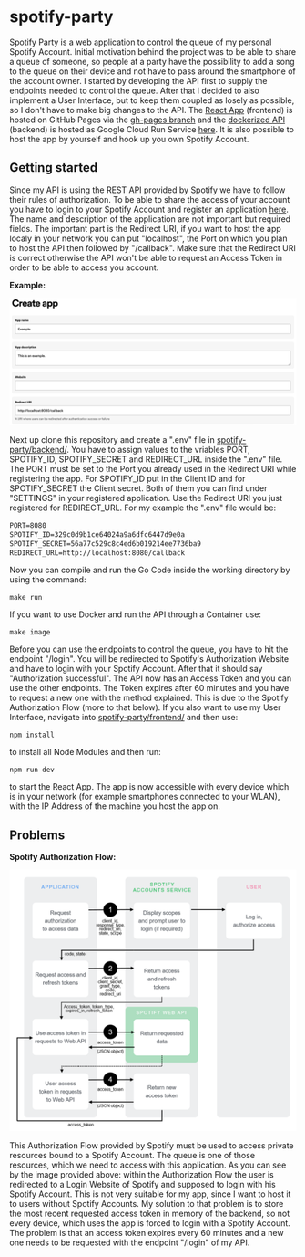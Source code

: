# spotify-party

Spotify Party is a web application to control the queue of my personal Spotify Account. Initial motivation behind the project was to be able to share
a queue of someone, so people at a party have the possibility to add a song to the queue on their device and not have to pass around the smartphone of the
account owner. I started by developing the API first to supply the endpoints needed to control the queue. After that I decided to also implement a User
Interface, but to keep them coupled as losely as possible, so I don't have to make big changes to the API. The [React App](https://github.com/kfc-manager/spotify-party/tree/main/frontend)
(frontend) is hosted on GitHub Pages via the [gh-pages branch](https://github.com/kfc-manager/spotify-party/tree/gh-pages)
and the [dockerized API](https://github.com/kfc-manager/spotify-party/tree/main/backend) (backend) is hosted as Google Cloud Run Service [here](https://spotify-party-zty7jo4vkq-ey.a.run.app).
It is also possible to host the app by yourself and hook up you own Spotify Account.

## Getting started

Since my API is using the REST API provided by Spotify we have to follow their rules of authorization. To be able to share the access of your account you have
to login to your Spotify Account and register an application [here](https://developer.spotify.com/dashboard/create). The name and description of the application
are not important but required fields. The important part is the Redirect URI, if you want to host the app localy in your network you can put "localhost",
the Port on which you plan to host the API then followed by "/callback". Make sure that the Redirect URI is correct otherwise the API won't be able to request
an Access Token in order to be able to access you account.

**Example:**

![alt text](https://github.com/kfc-manager/spotify-party/blob/main/register-app.png?raw=true)

Next up clone this repository and create a ".env" file in [spotify-party/backend/](https://github.com/kfc-manager/spotify-party/tree/main/backend). You have
to assign values to the vriables PORT, SPOTIFY_ID, SPOTIFY_SECRET and REDIRECT_URL inside the ".env" file. The PORT must be set to the Port you already used in the
Redirect URI while registering the app. For SPOTIFY_ID put in the Client ID and for SPOTIFY_SECRET the Client secret. Both of them you can find under "SETTINGS"
in your registered application. Use the Redirect URI you just registered for REDIRECT_URL. For my example the ".env" file would be:

```
PORT=8080
SPOTIFY_ID=329c0d9b1ce64024a9a6dfc6447d9e0a
SPOTIFY_SECRET=56a77c529c8c4ed6b019214ee7736ba9
REDIRECT_URL=http://localhost:8080/callback
```

Now you can compile and run the Go Code inside the working directory by using the command:

```
make run
```

If you want to use Docker and run the API through a Container use:

```
make image
```

Before you can use the endpoints to control the queue, you have to hit the endpoint "/login". You will be redirected to Spotify's Authorization Website
and have to login with your Spotify Account. After that it should say "Authorization successful". The API now has an Access Token and you can use the other endpoints.
The Token expires after 60 minutes and you have to request a new one with the method explained. This is due to the Spotify Authorization Flow (more to that below).
If you also want to use my User Interface, navigate into [spotify-party/frontend/](https://github.com/kfc-manager/spotify-party/tree/main/frontend) and then use:

```
npm install
```

to install all Node Modules and then run:

```
npm run dev
```

to start the React App. The app is now accessible with every device which is in your network (for example smartphones connected to your WLAN), with the IP Address 
of the machine you host the app on.

## Problems

**Spotify Authorization Flow:**

![alt text](https://github.com/kfc-manager/spotify-party/blob/main/auth-code-flow.png?raw=true)

This Authorization Flow provided by Spotify must be used to access private resources bound to a Spotify Account. The queue is one of those resources, which we need to access with this application. As you can see by the image provided above: within the Authorization Flow the user is redirected to a Login Website of Spotify and supposed to login with his Spotify Account. This is not very suitable for my app, since I want to host it to users without Spotify Accounts. My solution to that problem is to store the most recent requested access token in memory of the backend, so not every device, which uses the app is forced to login with a Spotify Account. The problem is that an access token expires every 60 minutes and a new one needs to be requested with the endpoint "/login" of my API.
